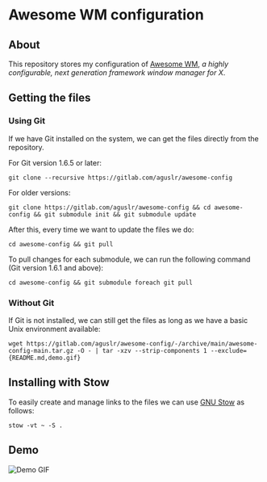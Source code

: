 # Awesome WM configuration

## About

This repository stores my configuration of [Awesome WM][awesome], *a highly
configurable, next generation framework window manager for X*.

## Getting the files

### Using Git

If we have Git installed on the system, we can get the files directly from the
repository.

For Git version 1.6.5 or later:

    git clone --recursive https://gitlab.com/aguslr/awesome-config

For older versions:

    git clone https://gitlab.com/aguslr/awesome-config && cd awesome-config && git submodule init && git submodule update

After this, every time we want to update the files we do:

    cd awesome-config && git pull

To pull changes for each submodule, we can run the following command (Git
version 1.6.1 and above):

    cd awesome-config && git submodule foreach git pull

### Without Git

If Git is not installed, we can still get the files as long as we have a basic
Unix environment available:

    wget https://gitlab.com/aguslr/awesome-config/-/archive/main/awesome-config-main.tar.gz -O - | tar -xzv --strip-components 1 --exclude={README.md,demo.gif}

## Installing with Stow

To easily create and manage links to the files we can use [GNU Stow][stow] as
follows:

    stow -vt ~ -S .

## Demo

![Demo GIF](https://gitlab.com/aguslr/awesome-config/raw/main/demo.gif "Demo")

[awesome]: https://awesomewm.org/
[stow]:  https://www.gnu.org/software/stow/
